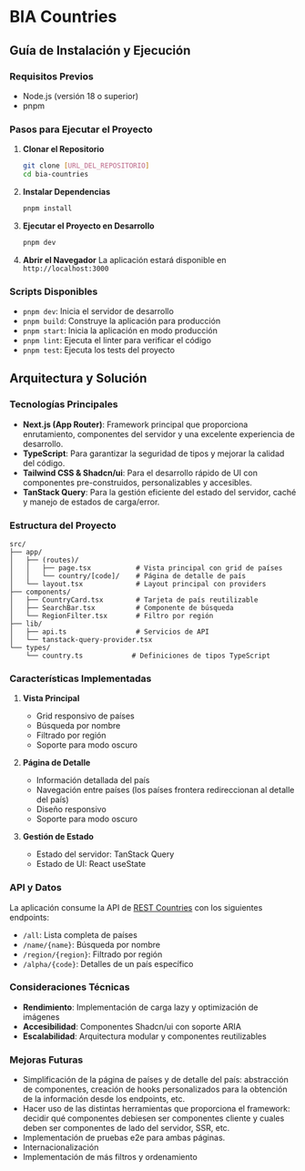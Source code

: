 # BIA Countries

## Guía de Instalación y Ejecución

### Requisitos Previos

- Node.js (versión 18 o superior)
- pnpm 

### Pasos para Ejecutar el Proyecto

1. **Clonar el Repositorio**
   ```bash
   git clone [URL_DEL_REPOSITORIO]
   cd bia-countries
   ```

2. **Instalar Dependencias**
   ```bash
   pnpm install
   ```

3. **Ejecutar el Proyecto en Desarrollo**
   ```bash
   pnpm dev
   ```

4. **Abrir el Navegador**
   La aplicación estará disponible en `http://localhost:3000`

### Scripts Disponibles

- `pnpm dev`: Inicia el servidor de desarrollo
- `pnpm build`: Construye la aplicación para producción
- `pnpm start`: Inicia la aplicación en modo producción
- `pnpm lint`: Ejecuta el linter para verificar el código
- `pnpm test`: Ejecuta los tests del proyecto

## Arquitectura y Solución

### Tecnologías Principales

- **Next.js (App Router)**: Framework principal que proporciona enrutamiento, componentes del servidor y una excelente experiencia de desarrollo.
- **TypeScript**: Para garantizar la seguridad de tipos y mejorar la calidad del código.
- **Tailwind CSS & Shadcn/ui**: Para el desarrollo rápido de UI con componentes pre-construidos, personalizables y accesibles.
- **TanStack Query**: Para la gestión eficiente del estado del servidor, caché y manejo de estados de carga/error.

### Estructura del Proyecto

```
src/
├── app/
│   ├── (routes)/
│   │   ├── page.tsx           # Vista principal con grid de países
│   │   └── country/[code]/    # Página de detalle de país
│   └── layout.tsx             # Layout principal con providers
├── components/
│   ├── CountryCard.tsx        # Tarjeta de país reutilizable
│   ├── SearchBar.tsx          # Componente de búsqueda
│   └── RegionFilter.tsx       # Filtro por región
├── lib/
│   ├── api.ts                 # Servicios de API
│   └── tanstack-query-provider.tsx
└── types/
    └── country.ts            # Definiciones de tipos TypeScript
```

### Características Implementadas

1. **Vista Principal**
   - Grid responsivo de países
   - Búsqueda por nombre
   - Filtrado por región
   - Soporte para modo oscuro

2. **Página de Detalle**
   - Información detallada del país
   - Navegación entre países (los países frontera redireccionan al detalle del país)
   - Diseño responsivo
   - Soporte para modo oscuro

3. **Gestión de Estado**
   - Estado del servidor: TanStack Query
   - Estado de UI: React useState

### API y Datos

La aplicación consume la API de [REST Countries](https://restcountries.com) con los siguientes endpoints:
- `/all`: Lista completa de países
- `/name/{name}`: Búsqueda por nombre
- `/region/{region}`: Filtrado por región
- `/alpha/{code}`: Detalles de un país específico

### Consideraciones Técnicas

- **Rendimiento**: Implementación de carga lazy y optimización de imágenes
- **Accesibilidad**: Componentes Shadcn/ui con soporte ARIA
- **Escalabilidad**: Arquitectura modular y componentes reutilizables

### Mejoras Futuras

- Simplificación de la página de países y de detalle del país: abstracción de componentes, creación de hooks personalizados
para la obtención de la información desde los endpoints, etc.
- Hacer uso de las distintas herramientas que proporciona el framework: decidir qué componentes debiesen ser componentes cliente y cuales deben ser componentes de lado del servidor, SSR, etc.
- Implementación de pruebas e2e para ambas páginas.
- Internacionalización
- Implementación de más filtros y ordenamiento
